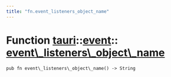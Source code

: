 ```yaml
---
title: "fn.event_listeners_object_name"
---
```


# Function [tauri](/docs/api/rust/tauri/../index.html)::​[event](/docs/api/rust/tauri/index.html)::​[event\\\_listeners\\\_object\\\_name](/docs/api/rust/tauri/)

    pub fn event\_listeners\_object\_name() -> String

      